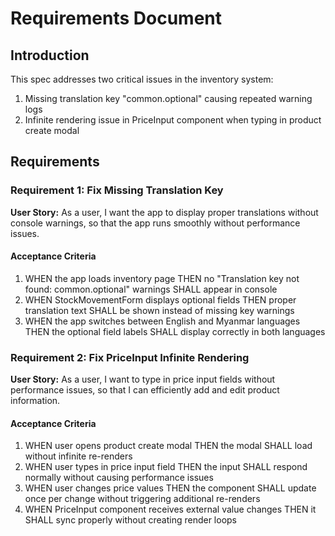 # Requirements Document

## Introduction

This spec addresses two critical issues in the inventory system:

1. Missing translation key "common.optional" causing repeated warning logs
2. Infinite rendering issue in PriceInput component when typing in product create modal

## Requirements

### Requirement 1: Fix Missing Translation Key

**User Story:** As a user, I want the app to display proper translations without console warnings, so that the app runs smoothly without performance issues.

#### Acceptance Criteria

1. WHEN the app loads inventory page THEN no "Translation key not found: common.optional" warnings SHALL appear in console
2. WHEN StockMovementForm displays optional fields THEN proper translation text SHALL be shown instead of missing key warnings
3. WHEN the app switches between English and Myanmar languages THEN the optional field labels SHALL display correctly in both languages

### Requirement 2: Fix PriceInput Infinite Rendering

**User Story:** As a user, I want to type in price input fields without performance issues, so that I can efficiently add and edit product information.

#### Acceptance Criteria

1. WHEN user opens product create modal THEN the modal SHALL load without infinite re-renders
2. WHEN user types in price input field THEN the input SHALL respond normally without causing performance issues
3. WHEN user changes price values THEN the component SHALL update once per change without triggering additional re-renders
4. WHEN PriceInput component receives external value changes THEN it SHALL sync properly without creating render loops
